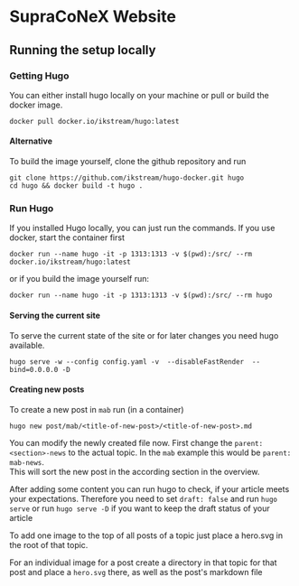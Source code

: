# SupraCoNeX Website

## Running the setup locally

### Getting Hugo

You can either install hugo locally on your machine or pull or build
 the docker image.

```
docker pull docker.io/ikstream/hugo:latest
```

#### Alternative

To build the image yourself, clone the github repository and run

```
git clone https://github.com/ikstream/hugo-docker.git hugo
cd hugo && docker build -t hugo .
```

### Run Hugo
If you installed Hugo locally, you can just run the commands. If you use docker,
start the container first

```
docker run --name hugo -it -p 1313:1313 -v $(pwd):/src/ --rm docker.io/ikstream/hugo:latest
```

or if you build the image yourself run:

```
docker run --name hugo -it -p 1313:1313 -v $(pwd):/src/ --rm hugo
```

#### Serving the current site

To serve the current state of the site or for later changes you need hugo
available.

```
hugo serve -w --config config.yaml -v  --disableFastRender  --bind=0.0.0.0 -D
```

#### Creating new posts

To create a new post in `mab` run (in a container)

```
hugo new post/mab/<title-of-new-post>/<title-of-new-post>.md
```
You can modify the newly created file now. First change the
`parent: <section>-news` to the actual topic.
In the `mab` example this would be `parent: mab-news`. <br>
This will sort the new post in the according section in the overview.

After adding some content you can run hugo to check, if your article
meets your expectations. Therefore you need to set `draft: false` and run
`hugo serve` or run `hugo serve -D` if you want to keep the draft status
of your article


To add one image to the top of all posts of a topic just place a hero.svg in
the root of that topic.

For an individual image for a post create a directory in that topic for that
post and place a `hero.svg` there, as well as the post's markdown file
